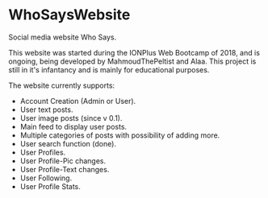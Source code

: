 # WhoSaysWebsite
Social media website Who Says.

This website was started during the IONPlus Web Bootcamp of 2018, and is ongoing, being developed by MahmoudThePeltist and Alaa. This project is still in it's infantancy and is mainly for educational purposes.

The website currently supports:
  * Account Creation (Admin or User).
  * User text posts.
  * User image posts (since v 0.1).
  * Main feed to display user posts.
  * Multiple categories of posts with possibility of adding more.
  * User search function (done).
  * User Profiles.
  * User Profile-Pic changes.
  * User Profile-Text changes.
  * User Following.
  * User Profile Stats.
